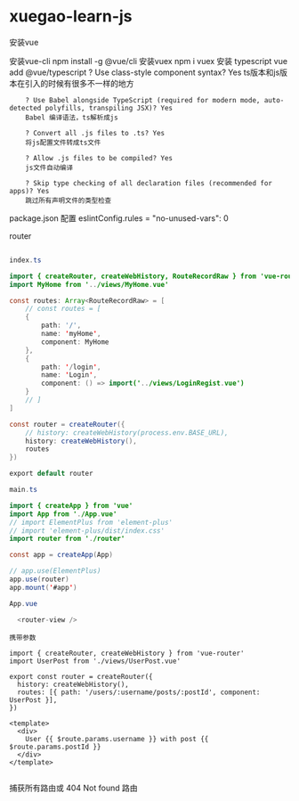 # xuegao-learn-js


安装vue

安装vue-cli
    npm install -g @vue/cli
安装vuex
    npm i vuex
安装 typescript
    vue add @vue/typescript
        ? Use class-style component syntax? Yes
        ts版本和js版本在引入的时候有很多不一样的地方

        ? Use Babel alongside TypeScript (required for modern mode, auto-detected polyfills, transpiling JSX)? Yes
        Babel 编译语法，ts解析成js

        ? Convert all .js files to .ts? Yes
        将js配置文件转成ts文件

        ? Allow .js files to be compiled? Yes
        js文件自动编译

        ? Skip type checking of all declaration files (recommended for apps)? Yes
        跳过所有声明文件的类型检查
package.json
    配置
    eslintConfig.rules = "no-unused-vars": 0

router
```java

index.ts

import { createRouter, createWebHistory, RouteRecordRaw } from 'vue-router'
import MyHome from '../views/MyHome.vue'

const routes: Array<RouteRecordRaw> = [
    // const routes = [
    {
        path: '/',
        name: 'myHome',
        component: MyHome
    },
    {
        path: '/login',
        name: 'Login',
        component: () => import('../views/LoginRegist.vue')
    }
    // ]
]

const router = createRouter({
    // history: createWebHistory(process.env.BASE_URL),
    history: createWebHistory(),
    routes
})

export default router

main.ts

import { createApp } from 'vue'
import App from './App.vue'
// import ElementPlus from 'element-plus'
// import 'element-plus/dist/index.css'
import router from './router'

const app = createApp(App)

// app.use(ElementPlus)
app.use(router)
app.mount('#app')

App.vue

  <router-view />

```

```
携带参数

import { createRouter, createWebHistory } from 'vue-router'
import UserPost from './views/UserPost.vue'

export const router = createRouter({
  history: createWebHistory(),
  routes: [{ path: '/users/:username/posts/:postId', component: UserPost }],
})

<template>
  <div>
    User {{ $route.params.username }} with post {{ $route.params.postId }}
  </div>
</template>


```

捕获所有路由或 404 Not found 路由




